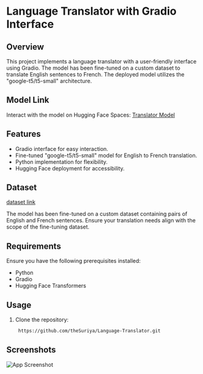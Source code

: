 # Language Translator with Gradio Interface

## Overview

This project implements a language translator with a user-friendly interface using Gradio. The model has been fine-tuned on a custom dataset to translate English sentences to French. The deployed model utilizes the "google-t5/t5-small" architecture.

## Model Link

Interact with the model on Hugging Face Spaces: [Translator Model](https://huggingface.co/spaces/suriya7/English-French)

## Features

- Gradio interface for easy interaction.
- Fine-tuned "google-t5/t5-small" model for English to French translation.
- Python implementation for flexibility.
- Hugging Face deployment for accessibility.

## Dataset

[dataset link](https://huggingface.co/datasets/opus_books)

The model has been fine-tuned on a custom dataset containing pairs of English and French sentences. Ensure your translation needs align with the scope of the fine-tuning dataset.


## Requirements

Ensure you have the following prerequisites installed:

- Python
- Gradio
- Hugging Face Transformers

## Usage

1. Clone the repository:

   ```bash
    https://github.com/theSuriya/Language-Translator.git
   
## Screenshots

![App Screenshot](language_translatorapp.png)
